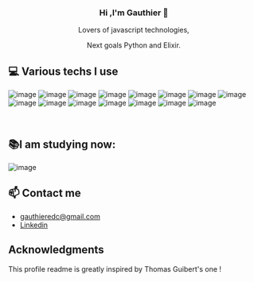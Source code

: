 ### <p align=center> Hi ,I'm Gauthier 👋 </p>


<p align=center> Lovers of javascript technologies,</p>

<p align=center>Next goals Python and Elixir.</p>

##   💻  Various techs I use

![image](https://user-images.githubusercontent.com/101709822/205655163-6aad47a8-3a73-4a0a-84fc-c3cf355e208c.png)
![image](https://user-images.githubusercontent.com/101709822/205641149-923a55a8-fd26-44e5-bc55-6984f5d39d84.png)
![image](https://user-images.githubusercontent.com/101709822/205641375-c5223a4f-0fa9-40a5-a223-a7ea35be55ba.png)
![image](https://user-images.githubusercontent.com/101709822/205644392-fc722d00-ba8c-40d1-8c97-0c25d2ac3d12.png)
![image](https://user-images.githubusercontent.com/101709822/205641316-4bc319e8-e0b9-456a-a98e-132ebe04613a.png)
![image](https://user-images.githubusercontent.com/101709822/205655027-ce3166aa-e57a-41b9-9abd-6a03a23fdc8b.png)
![image](https://user-images.githubusercontent.com/101709822/205640926-2dd2be6c-c369-4ac8-8179-65069a9e7e9d.png)
![image](https://user-images.githubusercontent.com/101709822/205655068-9ae19b33-dcc4-4871-b73c-a3ed40e54402.png)
![image](https://user-images.githubusercontent.com/101709822/205641044-72ccbc41-92f4-4057-9851-61b8d50b8062.png)
![image](https://user-images.githubusercontent.com/101709822/205643917-1f2d05be-2f78-4575-8d3d-18263725765b.png)
![image](https://user-images.githubusercontent.com/101709822/205644264-888c1c24-0bf6-4a95-91ec-fd7f6406831b.png)
![image](https://user-images.githubusercontent.com/101709822/205644285-86972e84-9628-40ac-b056-09a926964530.png)
![image](https://user-images.githubusercontent.com/101709822/205654917-99ac8a87-11d6-45e1-9953-0f3e4bdc5be5.png)
![image](https://user-images.githubusercontent.com/101709822/205654964-84022532-705e-46db-9abf-64eedb3a4fbe.png)
![image](https://user-images.githubusercontent.com/101709822/205662481-efe83927-8229-421c-95d5-38eb90ce0fda.png)



</p>

<br/>

## 📚I am studying now:

![image](https://user-images.githubusercontent.com/101709822/205655341-e456ef59-0d89-4585-88bc-c1412bd4cf69.png)


## 📫  Contact me 

 - gauthieredc@gmail.com
 - [Linkedin](https://fr.linkedin.com/in/gauthier-samba-seale-b6286b247)


## Acknowledgments
This profile readme is greatly inspired by Thomas Guibert's one !



 
